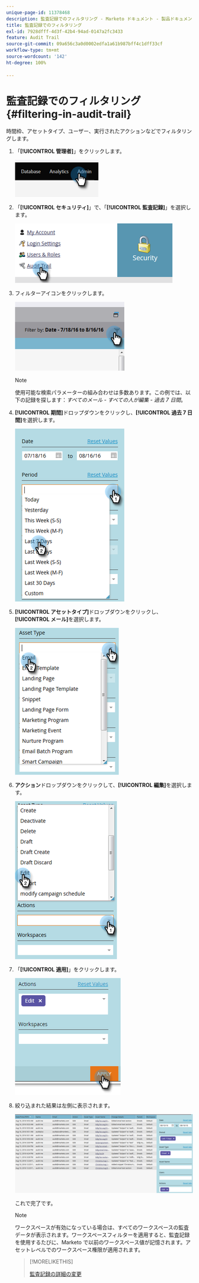 ```yaml
---
unique-page-id: 11378468
description: 監査記録でのフィルタリング - Marketo ドキュメント - 製品ドキュメント
title: 監査記録でのフィルタリング
exl-id: 7928dfff-4d3f-42b4-94ad-0147a2fc3433
feature: Audit Trail
source-git-commit: 09a656c3a0d0002edfa1a61b987bff4c1dff33cf
workflow-type: tm+mt
source-wordcount: '142'
ht-degree: 100%

---
```


# 監査記録でのフィルタリング {#filtering-in-audit-trail}

時間枠、アセットタイプ、ユーザー、実行されたアクションなどでフィルタリングします。

1. 「**[!UICONTROL 管理者]**」をクリックします。

   ![](assets/filtering-in-audit-trail-1.png)

1. 「**[!UICONTROL セキュリティ]**」で、「**[!UICONTROL 監査記録]**」を選択します。

   ![](assets/filtering-in-audit-trail-2.png)

1. フィルターアイコンをクリックします。

   ![](assets/filtering-in-audit-trail-3.png)

   >[!NOTE]
   >
   >使用可能な検索パラメーターの組み合わせは多数あります。この例では、以下の記録を探します：_すべてのメール - すべての人が編集 - 過去 7 日間_。

1. **[!UICONTROL 期間]**&#x200B;ドロップダウンをクリックし、**[!UICONTROL 過去 7 日間]**&#x200B;を選択します。

   ![](assets/filtering-in-audit-trail-4.png)

1. **[!UICONTROL アセットタイプ]**&#x200B;ドロップダウンをクリックし、**[!UICONTROL メール]**&#x200B;を選択します。

   ![](assets/filtering-in-audit-trail-5.png)

1. **アクション**&#x200B;ドロップダウンをクリックして、**[!UICONTROL 編集]**&#x200B;を選択します。

   ![](assets/filtering-in-audit-trail-6.png)

1. 「**[!UICONTROL 適用]**」をクリックします。

   ![](assets/filtering-in-audit-trail-7.png)

1. 絞り込まれた結果は左側に表示されます。

   ![](assets/filtering-in-audit-trail-8.png)

   これで完了です。

   >[!NOTE]
   >
   >ワークスペースが有効になっている場合は、すべてのワークスペースの監査データが表示されます。ワークスペースフィルターを適用すると、監査記録を使用するたびに、Marketo で以前のワークスペース値が記憶されます。アセットレベルでのワークスペース権限が適用されます。

   >[!MORELIKETHIS]
   >
   >[監査記録の詳細の変更](/help/marketo/product-docs/administration/audit-trail/change-details-in-audit-trail.md)
